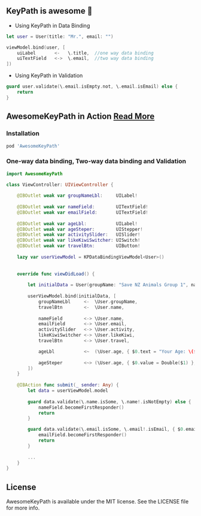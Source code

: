## KeyPath is awesome 🤟


* Using KeyPath in Data Binding

```swift
let user = User(title: "Mr.", email: "")

viewModel.bind(user, [
    uiLabel       <-   \.title,  //one way data binding
    uiTextField   <->  \.email,  //two way data binding
])
```

* Using KeyPath in Validation

```swift
guard user.validate(\.email.isEmpty.not, \.email.isEmail) else {
    return
}
```

## AwesomeKeyPath in Action [Read More](document.md)

### Installation

```ruby
pod 'AwesomeKeyPath'
```

### One-way data binding, Two-way data binding and Validation

```swift
import AwesomeKeyPath

class ViewController: UIViewController {
    
    @IBOutlet weak var groupNameLbl:     UILabel!
    
    @IBOutlet weak var nameField:        UITextField!
    @IBOutlet weak var emailField:       UITextField!
    
    @IBOutlet weak var ageLbl:           UILabel!
    @IBOutlet weak var ageSteper:        UIStepper!
    @IBOutlet weak var activitySlider:   UISlider!
    @IBOutlet weak var likeKiwiSwitcher: UISwitch!
    @IBOutlet weak var travelBtn:        UIButton!
    
    lazy var userViewModel = KPDataBindingViewModel<User>()
    
    
    override func viewDidLoad() {
        
        let initialData = User(groupName: "Save NZ Animals Group 1", name: "Tonny")
        
        userViewModel.bind(initialData, [
            groupNameLbl     <-  \User.groupName,
            travelBtn        <-  \User.name,
           
            nameField        <-> \User.name,
            emailField       <-> \User.email,
            activitySlider   <-> \User.activity,
            likeKiwiSwitcher <-> \User.likeKiwi,
            travelBtn        <-> \User.travel,

            ageLbl           <~  (\User.age, { $0.text = "Your Age: \($1)" }),
            
            ageSteper        <~> (\User.age, { $0.value = Double($1) }, { view, _ in Int(view.value) }),
        ])
    }
    
    @IBAction func submit(_ sender: Any) {
        let data = userViewModel.model
    
        guard data.validate(\.name.isSome, \.name!.isNotEmpty) else {
            nameField.becomeFirstResponder()
            return
        }

        guard data.validate(\.email.isSome, \.email!.isEmail, { $0.email!.count > 5 }) else {
            emailField.becomeFirstResponder()
            return
        }
		
        ...
    }
}
```

## License

AwesomeKeyPath is available under the MIT license. See the LICENSE file for more info.
